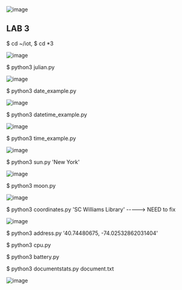 ![image](https://user-images.githubusercontent.com/98338109/230744596-73da8ce0-2f87-496d-9734-b5180ca3ce26.png)


## LAB 3

$ cd ~/iot, $ cd *3

![image](https://user-images.githubusercontent.com/98338109/230744621-12e1d347-a2a5-45f1-826f-9ce98c10981e.png)

$ python3 julian.py

![image](https://user-images.githubusercontent.com/98338109/230745176-8c3191de-c1a9-4f66-ac24-acb0174f7b80.png)

$ python3 date_example.py

![image](https://user-images.githubusercontent.com/98338109/230745231-dfef29f4-0df4-4db3-a2bd-8b957980f46e.png)

$ python3 datetime_example.py

![image](https://user-images.githubusercontent.com/98338109/230745244-92c7fb56-f06b-4042-8288-2b68e62fb27a.png)

$ python3 time_example.py

![image](https://user-images.githubusercontent.com/98338109/230745364-5b841fe8-b272-403a-ba5c-2eef90dbecc3.png)

$ python3 sun.py 'New York'

![image](https://user-images.githubusercontent.com/98338109/230745449-da9fda3d-72c6-4b9c-a40b-73e78d07dd3c.png)

$ python3 moon.py

![image](https://user-images.githubusercontent.com/98338109/230745462-ddd8bade-bb7a-49a6-b815-77f69f232a4a.png)

$ python3 coordinates.py 'SC Williams Library' -----> NEED to fix

![image](https://user-images.githubusercontent.com/98338109/230745556-0e167644-d33e-4ff3-a567-5f6a2b34bd63.png)

$ python3 address.py '40.74480675, -74.02532862031404'

$ python3 cpu.py

$ python3 battery.py

$ python3 documentstats.py document.txt

![image](https://user-images.githubusercontent.com/98338109/230746205-f3214a68-e898-47f5-8ef6-0b484b782719.png)

